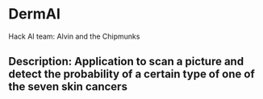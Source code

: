 # DermAI
Hack AI team: Alvin and the Chipmunks
## Description: Application to scan a picture and detect the probability of a certain type of one of the seven skin cancers
